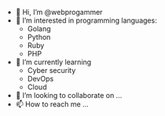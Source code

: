 - 👋 Hi, I’m @webprogammer
- 👀 I’m interested in programming languages:
  * Golang
  * Python
  * Ruby
  * PHP
- 🌱 I’m currently learning 
  * Cyber security 
  * DevOps
  * Cloud 
- 💞️ I’m looking to collaborate on ...
- 📫 How to reach me ...

<!---
webprogammer/webprogammer is a ✨ special ✨ repository because its `README.md` (this file) appears on your GitHub profile.
You can click the Preview link to take a look at your changes.
--->
